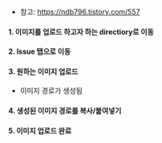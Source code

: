 * 참고: https://ndb796.tistory.com/557

#### 1. 이미지를 업로드 하고자 하는 directiory로 이동  
#### 2. Issue 탭으로 이동  
#### 3. 원하는 이미지 업로드  
   - 이미지 경로가 생성됨  
#### 4. 생성된 이미지 경로를 복사/붙여넣기  
#### 5. 이미지 업로드 완료  

